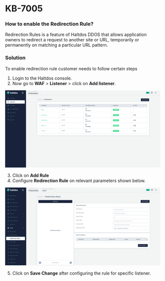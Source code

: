 # KB-7005


### How to enable the Redirection Rule?

Redirection Rules is a feature of Haltdos DDOS that allows application owners to redirect a request to another site or URL, temporarily or permanently on matching a particular URL pattern.



### Solution

To enable redirection rule customer needs to follow certain steps

1. Login to the Haltdos console.
2. Now go to **WAF** > **Listener** > click on **Add listener**.

![listener](/img/pro-waf/docs/kb/listenpro.png)

3. Click on **Add Rule**
4. Configure **Redirection Rule** on relevant parameters shown below.

![redirection rule](/img/pro-waf/docs/kb/proredirection.png)

5. Click on **Save Change** after configuring the rule for specific listener.

